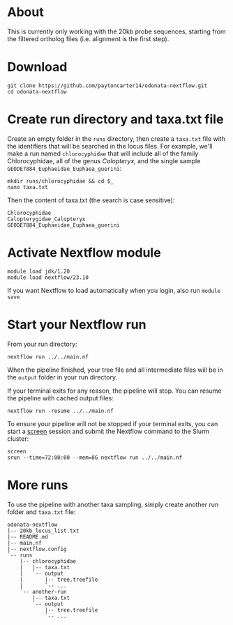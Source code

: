 # About

This is currently only working with the 20kb probe sequences, starting from the filtered ortholog files (i.e. alignment is the first step).

# Download

	git clone https://github.com/paytoncarter14/odonata-nextflow.git
	cd odonata-nextflow

# Create run directory and taxa.txt file

Create an empty folder in the `runs` directory, then create a `taxa.txt` file with the identifiers that will be searched in the locus files. For example, we'll make a run named `chlorocyphidae` that will include all of the family Chlorocyphidae, all of the genus _Calopteryx_, and the single sample `GEODE7884_Euphaeidae_Euphaea_guerini`:

	mkdir runs/chlorocyphidae && cd $_
	nano taxa.txt

Then the content of taxa.txt (the search is case sensitive):

	Chlorocyphidae
	Calopterygidae_Calopteryx
	GEODE7884_Euphaeidae_Euphaea_guerini

# Activate Nextflow module

	module load jdk/1.20
	module load nextflow/23.10

If you want Nextflow to load automatically when you login, also run `module save`

# Start your Nextflow run

From your run directory:

	nextflow run ../../main.nf

When the pipeline finished, your tree file and all intermediate files will be in the `output` folder in your run directory.

If your terminal exits for any reason, the pipeline will stop. You can resume the pipeline with cached output files:

	nextflow run -resume ../../main.nf

To ensure your pipeline will not be stopped if your terminal exits, you can start a [screen](https://www.gnu.org/software/screen/) session and submit the Nextflow command to the Slurm cluster:

	screen
 	srun --time=72:00:00 --mem=8G nextflow run ../../main.nf

# More runs

To use the pipeline with another taxa sampling, simply create another run folder and `taxa.txt` file:

    odonata-nextflow
    |-- 20kb_locus_list.txt
    |-- README.md
    |-- main.nf
    |-- nextflow.config
    `-- runs
        |-- chlorocyphidae
        |   |-- taxa.txt
        |   `-- output
        |       |-- tree.treefile
        |       `-- ...
        `-- another-run
            |-- taxa.txt
            `-- output
                |-- tree.treefile
                `-- ...


